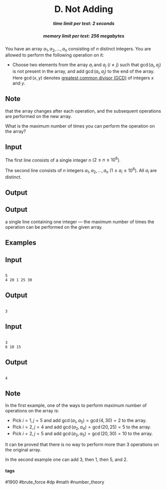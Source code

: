 <h1 style='text-align: center;'> D. Not Adding</h1>

<h5 style='text-align: center;'>time limit per test: 2 seconds</h5>
<h5 style='text-align: center;'>memory limit per test: 256 megabytes</h5>

You have an array $a_1, a_2, \dots, a_n$ consisting of $n$ distinct integers. You are allowed to perform the following operation on it:

* Choose two elements from the array $a_i$ and $a_j$ ($i \ne j$) such that $\gcd(a_i, a_j)$ is not present in the array, and add $\gcd(a_i, a_j)$ to the end of the array. Here $\gcd(x, y)$ denotes [greatest common divisor (GCD)](https://en.wikipedia.org/wiki/Greatest_common_divisor) of integers $x$ and $y$.

## Note

 that the array changes after each operation, and the subsequent operations are performed on the new array.

What is the maximum number of times you can perform the operation on the array?

## Input

The first line consists of a single integer $n$ ($2 \le n \le 10^6$).

The second line consists of $n$ integers $a_1, a_2, \dots, a_n$ ($1 \leq a_i \leq 10^6$). All $a_i$ are distinct.

## Output

## Output

 a single line containing one integer — the maximum number of times the operation can be performed on the given array.

## Examples

## Input


```

5
4 20 1 25 30

```
## Output


```

3
```
## Input


```

3
6 10 15

```
## Output


```

4
```
## Note

In the first example, one of the ways to perform maximum number of operations on the array is: 

* Pick $i = 1, j= 5$ and add $\gcd(a_1, a_5) = \gcd(4, 30) = 2$ to the array.
* Pick $i = 2, j= 4$ and add $\gcd(a_2, a_4) = \gcd(20, 25) = 5$ to the array.
* Pick $i = 2, j= 5$ and add $\gcd(a_2, a_5) = \gcd(20, 30) = 10$ to the array.

It can be proved that there is no way to perform more than $3$ operations on the original array.

In the second example one can add $3$, then $1$, then $5$, and $2$.



#### tags 

#1900 #brute_force #dp #math #number_theory 